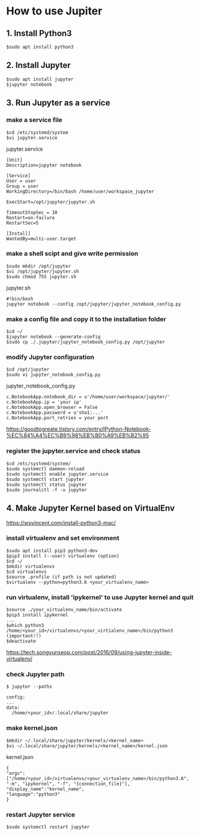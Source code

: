 # How to use Jupiter

## 1. Install Python3
```
$sudo apt install python3
```

## 2. Install Jupyter
```
$sudo apt install jupyter
$jupyter notebook
```

## 3. Run Jupyter as a service
### make a service file
```
$cd /etc/systemd/system
$vi jupyter.service
```
jupyter.service
```
[Unit]
Description=jupyter notebook

[Service]
User = user
Group = user
WorkingDirectory=/bin/bash /home/user/workspace_jupyter

ExecStart=/opt/jupyter/jupyter.sh

TimeoutStopSec = 10
Restart=on-failure
RestartSec=5

[Install]
WantedBy=multi-user.target
```
### make a shell scipt and give write permission
```
$sudo mkdir /opt/jupyter
$vi /opt/jupyter/jupyter.sh
$sudo chmod 755 jupyter.sh
```
jupyter.sh
```
#!bin/bash
jupyter notebook --config /opt/jupyter/jupyter_notebook_config.py
```
### make a config file and copy it to the installation folder
```
$cd ~/
$jupyter notebook --generate-config
$sudo cp ./.jupyter/jupyter_notebook_config.py /opt/jupyter
```
### modify Jupyter configuration
```
$cd /opt/jupyter
$sudo vi jupyter_notebook_config.py
```
jupyter_notebook_config.py
```
c.NotebookApp.notebook_dir = u'/home/user/workspace/jupyter/'
c.NotebookApp.ip = 'your ip'
c.NotebookApp.open_browser = False
c.NotebookApp.password = u'sha1:...'
c.NotebookApp.port_retries = your port
```
https://goodtogreate.tistory.com/entry/IPython-Notebook-%EC%84%A4%EC%B9%98%EB%B0%A9%EB%B2%95
### register the jupyter.service and check status
```
$cd /etc/systemd/system/
$sudo systemctl daemon-reload
$sudo systemctl enable jupyter.service
$sudo systemctl start jupyter
$sudo systemctl status jupyter
$sudo journalctl -f -u jupyter
```

## 4. Make Jupyter Kernel based on VirtualEnv
https://wsvincent.com/install-python3-mac/
### install virtualenv and set environment
```
$sudo apt install pip3 python3-dev
$pip3 install (--user) virtualenv (option)
$cd ~/
$mkdir virtualenvs
$cd virtualenvs
$source .profile (if path is not updated)
$virtualenv --python=python3.6 <your_virtualenv_name>
```
### run virtualenv, install 'ipykernel' to use Jupyter kernel and quit
```
$source ./your_virtualenv_name/bin/activate
$pip3 install ipykernel
...
$which python3
/home/<your_id>/virtualenvs/<your_virtialenv_name>/bin/python3 (important!!)
$deactivate
```
https://tech.songyunseop.com/post/2016/09/using-jupyter-inside-virtualenv/
### check Jupyter path
```
$ jupyter --paths

config:
...
data:
  /home/<your_id>/.local/share/jupyter
```
### make kernel.json
```
$mkdir ~/.local/share/jupyter/kernels/<kernel_name>
$vi ~/.local/share/jupyter/kernels/<kernel_name>/kernel.json
```
kernel.json
```
{
"argv": ["/home/<your_id>/virtualenvs/<your_virtualenv_name>/bin/python3.6", "-m", "ipykernel", "-f", "{connection_file}"],
"display_name":"kernel_name",
"language":"python3"
}
```
### restart Jupyter service
```
$sudo systemctl restart jupyter
```
